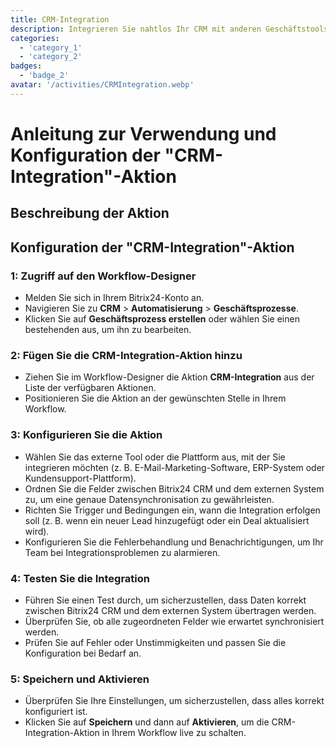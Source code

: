 ```yaml
---
title: CRM-Integration
description: Integrieren Sie nahtlos Ihr CRM mit anderen Geschäftstools.
categories: 
  - 'category_1'
  - 'category_2'
badges: 
  - 'badge_2'
avatar: '/activities/CRMIntegration.webp'
---
```

# Anleitung zur Verwendung und Konfiguration der "CRM-Integration"-Aktion

## Beschreibung der Aktion

## **Konfiguration der "CRM-Integration"-Aktion**

### 1: Zugriff auf den Workflow-Designer
- Melden Sie sich in Ihrem Bitrix24-Konto an.
- Navigieren Sie zu **CRM** > **Automatisierung** > **Geschäftsprozesse**.
- Klicken Sie auf **Geschäftsprozess erstellen** oder wählen Sie einen bestehenden aus, um ihn zu bearbeiten.

### 2: Fügen Sie die CRM-Integration-Aktion hinzu
- Ziehen Sie im Workflow-Designer die Aktion **CRM-Integration** aus der Liste der verfügbaren Aktionen.
- Positionieren Sie die Aktion an der gewünschten Stelle in Ihrem Workflow.

### 3: Konfigurieren Sie die Aktion
- Wählen Sie das externe Tool oder die Plattform aus, mit der Sie integrieren möchten (z. B. E-Mail-Marketing-Software, ERP-System oder Kundensupport-Plattform).
- Ordnen Sie die Felder zwischen Bitrix24 CRM und dem externen System zu, um eine genaue Datensynchronisation zu gewährleisten.
- Richten Sie Trigger und Bedingungen ein, wann die Integration erfolgen soll (z. B. wenn ein neuer Lead hinzugefügt oder ein Deal aktualisiert wird).
- Konfigurieren Sie die Fehlerbehandlung und Benachrichtigungen, um Ihr Team bei Integrationsproblemen zu alarmieren.

### 4: Testen Sie die Integration
- Führen Sie einen Test durch, um sicherzustellen, dass Daten korrekt zwischen Bitrix24 CRM und dem externen System übertragen werden.
- Überprüfen Sie, ob alle zugeordneten Felder wie erwartet synchronisiert werden.
- Prüfen Sie auf Fehler oder Unstimmigkeiten und passen Sie die Konfiguration bei Bedarf an.

### 5: Speichern und Aktivieren
- Überprüfen Sie Ihre Einstellungen, um sicherzustellen, dass alles korrekt konfiguriert ist.
- Klicken Sie auf **Speichern** und dann auf **Aktivieren**, um die CRM-Integration-Aktion in Ihrem Workflow live zu schalten.